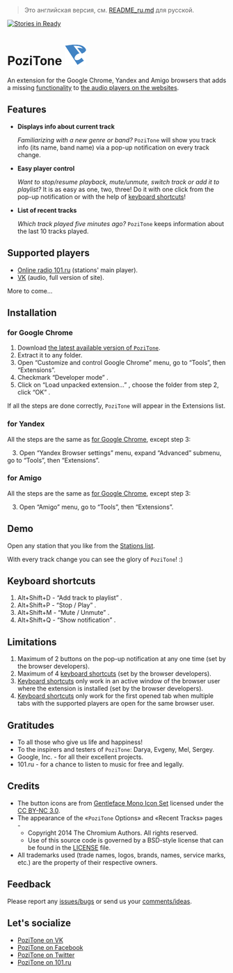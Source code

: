 > Это английская версия, см. [README_ru.md](README_ru.md) для русской.

[![Stories in Ready](https://badge.waffle.io/poziworld/pozitone.png?label=ready&title=Ready)](http://waffle.io/poziworld/pozitone)

PoziTone ![PoziTone](/img/pozitone-icon-48.png)
=======

An extension for the Google Chrome, Yandex and Amigo browsers that adds a missing [functionality](#features) to [the audio players on the websites](#supported-players).


Features
--------

*	**Displays info about current track**

	_Familiarizing with a new genre or band?_
	`PoziTone` will show you track info (its name, band name) via a pop-up notification on every track change.

*	**Easy player control**

	_Want to stop/resume playback, mute/unmute, switch track or add it to playlist?_
	It is as easy as one, two, three! Do it with one click from the pop-up notification or with the help of [keyboard shortcuts](#keyboard-shortcuts)!

*	**List of recent tracks**

	_Which track played five minutes ago?_
	`PoziTone` keeps information about the last 10 tracks played.


Supported players
--------

* [Online radio 101.ru](http://101.ru) (stations' main player).
* [VK](https://vk.com) (audio, full version of site).

More to come...


Installation
--------
### for Google Chrome

1. Download [the latest available version of `PoziTone`](https://github.com/poziworld/pozitone/archive/develop.zip).
2. Extract it to any folder.
3. Open “Customize and control Google Chrome” menu, go to “Tools”, then “Extensions”.
4. Checkmark “Developer mode” .
5. Click on “Load unpacked extension...” , choose the folder from step 2, click “OK” .

If all the steps are done correctly, `PoziTone` will appear in the Extensions list.


### for Yandex

All the steps are the same as [for Google Chrome](#for-google-chrome), except step 3:

   3\. Open “Yandex Browser settings” menu, expand “Advanced” submenu, go to “Tools”, then “Extensions”.


### for Amigo

All the steps are the same as [for Google Chrome](#for-google-chrome), except step 3:

   3\. Open “Amigo” menu, go to “Tools”, then “Extensions”.


Demo
--------

Open any station that you like from the [Stations list](http://101.ru/?an=port_allchannels).

With every track change you can see the glory of `PoziTone`! :)


Keyboard shortcuts
--------

1. Alt+Shift+D - “Add track to playlist” .
2. Alt+Shift+P - “Stop / Play” .
3. Alt+Shift+M - “Mute / Unmute” .
4. Alt+Shift+Q - “Show notification” .


Limitations
--------

1. Maximum of 2 buttons on the pop-up notification at any one time (set by the browser developers).
2. Maximum of 4 [keyboard shortcuts](#keyboard-shortcuts) (set by the browser developers).
3. [Keyboard shortcuts](#keyboard-shortcuts) only work in an active window of the browser user where the extension is installed (set by the browser developers).
4. [Keyboard shortcuts](#keyboard-shortcuts) only work for the first opened tab when multiple tabs with the supported players are open for the same browser user.


Gratitudes
--------

- To all those who give us life and happiness!
- To the inspirers and testers of `PoziTone`: Darya, Evgeny, Mel, Sergey.
- Google, Inc. - for all their excellent projects.
- 101.ru - for a chance to listen to music for free and legally.


Credits
--------

- The button icons are from [Gentleface Mono Icon Set](http://gentleface.com/free_icon_set.html) licensed under the [CC BY-NC 3.0](http://creativecommons.org/licenses/by-nc/3.0/).
- The appearance of the «`PoziTone` Options» and «Recent Tracks» pages -
  * Copyright 2014 The Chromium Authors. All rights reserved.
  * Use of this source code is governed by a BSD-style license that can be found in the [LICENSE](http://src.chromium.org/viewvc/chrome/trunk/src/LICENSE) file.
- All trademarks used (trade names, logos, brands, names, service marks, etc.) are the property of their respective owners.


Feedback
--------

Please report any [issues/bugs](https://github.com/poziworld/pozitone/issues) 
or send us your [comments/ideas](http://pozitone.idea.informer.com/).


Let's socialize
--------

- [PoziTone on VK](https://vk.com/PoziTone)
- [PoziTone on Facebook](http://fb.com/PoziTone)
- [PoziTone on Twitter](https://twitter.com/PoziTone)
- [PoziTone on 101.ru](https://101.ru/?an=User_Info&userId=709962)
